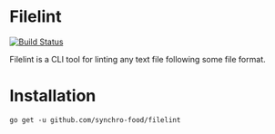 # Filelint

[![Build Status](https://travis-ci.org/synchro-food/filelint.svg?branch=master)](https://travis-ci.org/synchro-food/filelint)

Filelint is a CLI tool for linting any text file following some file format.

# Installation

```
go get -u github.com/synchro-food/filelint
```
